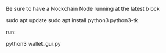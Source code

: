 Be sure to have a Nockchain Node running at the latest block

sudo apt update
sudo apt install python3 python3-tk


run:

python3 wallet_gui.py
